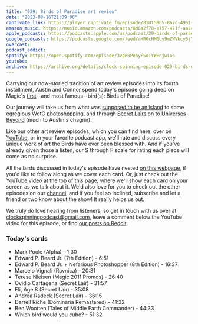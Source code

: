 ```yaml
---
title: "029: Birds of Paradise art review"
date: "2023-08-16T21:09:00"
captivate_link: https://player.captivate.fm/episode/830f5865-867c-4961-b7fd-399fdb99a1f2
amazon_music: https://music.amazon.com/podcasts/8d6a2f78-e757-471f-aa2c-47afe84c72db/episodes/18476580-e888-473b-a634-5eb02effb4c2/clock-spinning%E2%80%94magic-the-gathering-history-29-birds-of-paradise-art-review
apple_podcasts: https://podcasts.apple.com/us/podcast/29-birds-of-paradise-art-review/id1611106302?i=1000624726465
google_podcasts: https://podcasts.google.com/feed/aHR0cHM6Ly9mZWVkcy5jYXB0aXZhdGUuZm0vY2xvY2stc3Bpbm5pbmcv/episode/ODMwZjU4NjUtODY3Yy00OTYxLWI3ZmQtMzk5ZmRiOTlhMWYy?sa=X&ved=0CAUQkfYCahcKEwjojZHK_uKAAxUAAAAAHQAAAAAQAQ
overcast: 
podcast_addict: 
spotify: https://open.spotify.com/episode/3vpR0PehyFSoiYWFnjwioo
youtube: 
archive: https://archive.org/details/clock-spinning-episode-029-birds-of-paradise
---
```


Carrying our now-storied tradition of art review episodes into its fourth installment, Austin and Connor spend today's episode going deep on Magic's [first](https://secretlair.wizards.com/us/en/product/608498/ornithological-studies)--and most famous--bird(s): Birds of Paradise!

Our journey will take us from what was [supposed to be an island](https://scryfall.com/card/lea/186/birds-of-paradise) to some egregious WotC [photoshopping](https://scryfall.com/card/8ed/233/birds-of-paradise), and through [Secret Lairs](https://scryfall.com/card/sld/1148/birds-of-paradise) on to [Universes Beyond](https://scryfall.com/card/ltc/235/birds-of-paradise) (much to Austin's chagrin).

Like our other art review episodes, which you can find here, over on [YouTube](https://www.youtube.com/@clockspinning), or in your favorite podcast app, we'll rate and discuss every unique work of art the Birds have ever been blessed with. And if you've already given those a listen, our S through F scale for rating each piece will come as no surprise.

All the birds discussed in today's episode have nested [on this webpage](https://scryfall.com/search?q=%2B%2B+%28e%3Alea+cn%3D186%29+OR+%28e%3A7ed+cn%3D231%29+OR+%28e%3A8ed+cn%3D233%29+OR+%28e%3Arav+cn%3D153%29+OR+%28e%3Apm11+cn%3D165%29+OR+%28e%3Asld+cn%3D92%29+OR+%28e%3Asld+cn%3D1147%29+OR+%28e%3Asld+cn%3A1148%29+OR+%28e%3Admr+cn%3D439%29+OR+%28e%3Altc+cn%3A235%29+order%3Areleased+dir%3Aasc), if you'd like to follow along as we cover each card. Or, just check out the YouTube video at the top of this page, where we'll show each card on your screen as we talk about it. We'd also love for you to check out the other episodes on our [channel](https://www.youtube.com/@clockspinning), and if you feel so inclined, subscribe and let a friend or two know about the show! It really helps us out.

We truly do love hearing from listeners, so get in touch with us over at clockspinningpodcast@gmail.com, leave a comment below the YouTube video for this episode, or find [our posts on Reddit](https://www.reddit.com/user/ClockSpinning/).

### Today's cards

* Mark Poole (Alpha) - 1:30
* Edward P. Beard Jr. (7th Edition) - 6:51
* Edward P. Beard Jr. + Nefarious Photoshopper (8th Edition) - 16:37
* Marcelo Vignali (Ravnica) - 20:31
* Terese Nielsen (Magic 2011 Promos) - 26:40
* Ovidio Cartagena (Secret Lair) - 31:57
* Eli, Age 8 (Secret Lair) - 35:08
* Andrea Radeck (Secret Lair) - 36:15
* Darrell Riche (Dominaria Remastered) - 41:32
* Ben Wootten (Tales of Middle Earth Commander) - 44:33
* Which bird would you cube? - 51:32